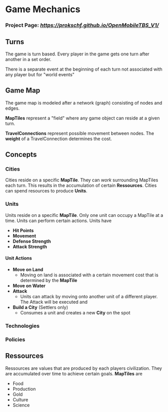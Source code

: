 # Game Mechanics

### Project Page: *https://prokschf.github.io/OpenMobileTBS_V1/*


## Turns

The game is turn based. Every player in the game gets one turn after another in a set order.

There is a separate event at the beginning of each turn not associated with any player but for "world events"

## Game Map

The game map is modeled after a network (graph) consisting of nodes and edges. 

**MapTiles** represent a "field" where any game object can reside at a given turn.

**TravelConnections** represent possible movement between nodes. The **weight** of a TravelConnection determines the cost.

## Concepts

### Cities

Cities reside on a specific **MapTile**. They can *work* surrounding MapTiles each turn. This results in the accumulation of certain **Ressources**.
Cities can spend resources to produce **Units**.

### Units

Units reside on a specific **MapTile**. Only one unit can occupy a MapTile at a time. Units can perform certain actions. Units have 
- **Hit Points**
- **Movement**
- **Defense Strength**
- **Attack Strength**

#### Unit Actions

- **Move on Land**
    - Moving on land is associated with a certain movement cost that is determined by the **MapTile**
- **Move on Water**
- **Attack**
    - Units can attack by moving onto another unit of a different player. The Attack will be executed and 
- **Build a City** (Settlers only)
    - Consumes a unit and creates a new **City** on the spot


### Technologies

### Policies

## Ressources

Ressources are values that are produced by each players civilization. They are accumulated over time to achieve certain goals. **MapTiles** are 

- Food
- Production
- Gold
- Culture
- Science